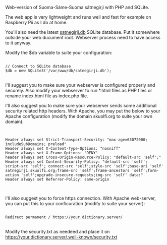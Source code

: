 Web-version of Suoma-Sáme-Suoma sátnegirji with PHP and SQLite.

The web app is very lightweight and runs well and fast for example on Raspberry Pii as I do at home.

You'll also need the latest <a href="https://github.com/guovza/satnegirji.db">satnegirji.db</a> SQLite database. Put it somewhere outside your web ducument root. Webserver process need to have access to it anyway. 

Modify the $db variable to suite your configuration:

<pre>
<code>
// Connect to SQLite database
$db = new SQLite3('/var/www/db/satnegirji.db');
</code>
</pre>

I'll suggest you to make sure your webserver is configured properly and securely. Also modify your webserver to run *.html files as PHP files or rename index.html file as index.php file.

I'll also suggest you to make sure your webserver sends some additional security related http headers. With Apache, you may put the below to your Apache configuration (modify the domain skuolfi.org to suite your own domain):

<pre>
<code>
<IfModule headers_module>
Header always set Strict-Transport-Security: "max-age=63072000; includeSubDomains; preload"
Header always set X-Content-Type-Options: "nosniff"
Header always set X-Frame-Options: "DENY"
header always set Cross-Origin-Resource-Policy: "default-src 'self';"
Header always set Content-Security-Policy: "default-src 'self'; script-src 'self'; connect-src 'self';style-src 'self';base-uri 'self' satnegirji.skuolfi.org;frame-src 'self';frame-ancestors 'self';form-action 'self';upgrade-insecure-requests;img-src 'self' data:"
Header always set Referrer-Policy: same-origin
</IfModule>
</code>
</pre>

I'll also suggest you to force https connection. With Apache web-server, you can put this to your conficuration (modify to suite your server):

<pre>
<code>
Redirect permanent / https://your.dictionary.server/
</code>
</pre>

Modify the security.txt as needeed and place it on https://your.dictionary.server/.well-known/security.txt
